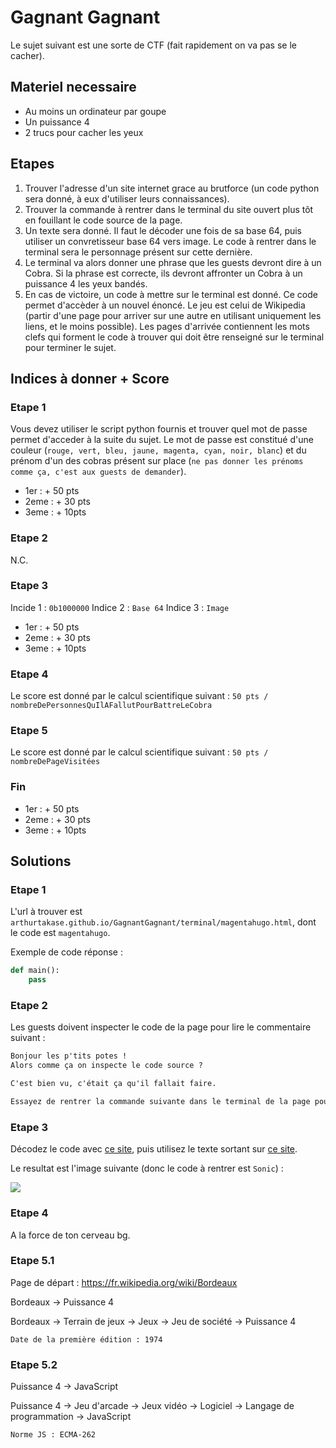 # Gagnant Gagnant

Le sujet suivant est une sorte de CTF (fait rapidement on va pas se le cacher).

## Materiel necessaire

- Au moins un ordinateur par goupe
- Un puissance 4
- 2 trucs pour cacher les yeux

## Etapes

1. Trouver l'adresse d'un site internet grace au brutforce (un code python sera donné, à eux d'utiliser leurs connaissances).
2. Trouver la commande à rentrer dans le terminal du site ouvert plus tôt en fouillant le code source de la page.
3. Un texte sera donné. Il faut le décoder une fois de sa base 64, puis utiliser un convretisseur base 64 vers image. Le code à rentrer dans le terminal sera le personnage présent sur cette dernière.
4. Le terminal va alors donner une phrase que les guests devront dire à un Cobra. Si la phrase est correcte, ils devront affronter un Cobra à un puissance 4 les yeux bandés.
5. En cas de victoire, un code à mettre sur le terminal est donné. Ce code permet d'accèder à un nouvel énoncé. Le jeu est celui de Wikipedia (partir d'une page pour arriver sur une autre en utilisant uniquement les liens, et le moins possible). Les pages d'arrivée contiennent les mots clefs qui forment le code à trouver qui doit être renseigné sur le terminal pour terminer le sujet.

## Indices à donner + Score

### Etape 1

Vous devez utiliser le script python fournis et trouver quel mot de passe permet d'acceder à la suite du sujet.
Le mot de passe est constitué d'une couleur (`rouge, vert, bleu, jaune, magenta, cyan, noir, blanc`) et du prénom d'un des cobras présent sur place (`ne pas donner les prénoms comme ça, c'est aux guests de demander`).

- 1er : + 50 pts
- 2eme : + 30 pts
- 3eme : + 10pts

### Etape 2

N.C.

### Etape 3

Incide 1 : `0b1000000`
Indice 2 : `Base 64`
Indice 3 : `Image`

- 1er : + 50 pts
- 2eme : + 30 pts
- 3eme : + 10pts

### Etape 4

Le score est donné par le calcul scientifique suivant : `50 pts / nombreDePersonnesQuIlAFallutPourBattreLeCobra`

### Etape 5

Le score est donné par le calcul scientifique suivant : `50 pts / nombreDePageVisitées`

### Fin

- 1er : + 50 pts
- 2eme : + 30 pts
- 3eme : + 10pts

## Solutions

### Etape 1

L'url à trouver est `arthurtakase.github.io/GagnantGagnant/terminal/magentahugo.html`, dont le code est `magentahugo`.

Exemple de code réponse :

```python
def main():
    pass
```

### Etape 2

Les guests doivent inspecter le code de la page pour lire le commentaire suivant :

```txt
Bonjour les p'tits potes !
Alors comme ça on inspecte le code source ?

C'est bien vu, c'était ça qu'il fallait faire.

Essayez de rentrer la commande suivante dans le terminal de la page pour continuer : `$ cat /etc/passwd`
```

### Etape 3

Décodez le code avec [ce site](https://www.base64decode.org/), puis utilisez le texte sortant sur [ce site](https://codebeautify.org/base64-to-image-converter).

Le resultat est l'image suivante (donc le code à rentrer est `Sonic`) :

![](https://media.discordapp.net/attachments/946745847062876220/969261720461791252/sonic.jpg)

### Etape 4

A la force de ton cerveau bg.

### Etape 5.1

Page de départ : https://fr.wikipedia.org/wiki/Bordeaux

Bordeaux -> Puissance 4

Bordeaux -> Terrain de jeux -> Jeux -> Jeu de société -> Puissance 4

`Date de la première édition : 1974`

### Etape 5.2

Puissance 4 -> JavaScript

Puissance 4 -> Jeu d'arcade -> Jeux vidéo -> Logiciel -> Langage de programmation -> JavaScript

`Norme JS : ECMA-262`